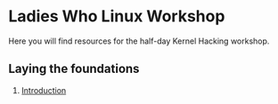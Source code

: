 Ladies Who Linux Workshop
======================

Here you will find resources for the half-day Kernel Hacking workshop.

## Laying the foundations
1. [Introduction](00_introduction)

